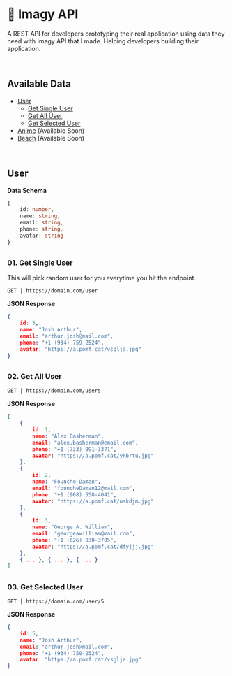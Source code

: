 <a id="home"></a>
# 🧩 Imagy API
A REST API for developers prototyping their real application using data they need with Imagy API that I made. Helping developers building their application.

<br/>

<a id="available-data"></a>
## Available Data
- [User](#user)
    - [Get Single User](#get-single-user)
    - [Get All User](#get-all-user)
    - [Get Selected User](#get-selected-user)
- [Anime](#anime) (Available Soon)
- [Beach](#beach) (Available Soon)

<br/>

<a id="installation-and-update"></a>
## User

**Data Schema**

```typescript
{
    id: number,
    name: string,
    email: string,
    phone: string,
    avatar: string
}
```

## 

<a id="get-single-user"></a>
### 01. Get Single User

This will pick random user for you everytime you hit the endpoint.

```
GET | https://domain.com/user
```

**JSON Response**
```JSON
{
    id: 5,
    name: "Josh Arthur",
    email: "arthur.josh@mail.com",
    phone: "+1 (934) 759-2524",
    avatar: "https://a.pomf.cat/vsglja.jpg"
}
```

## 

<a id="get-all-user"></a>
### 02. Get All User

```
GET | https://domain.com/users
```

**JSON Response**

```JSON
[
    {   
        id: 1,
        name: "Alex Basherman",
        email: "alex.basherman@email.com",
        phone: "+1 (733) 991-3371",
        avatar: "https://a.pomf.cat/ykbrtu.jpg"
    },
    {
        id: 2,
        name: "Founche Daman",
        email: "founcheDaman12@mail.com",
        phone: "+1 (968) 558-4041",
        avatar: "https://a.pomf.cat/uskdjm.jpg"
    },
    {
        id: 3,
        name: "George A. William",
        email: "georgeawilliam@mail.com",
        phone: "+1 (626) 830-3705",
        avatar: "https://a.pomf.cat/dfyjjj.jpg"
    },
    { ... }, { ... }, { ... }
]
```

## 

<a id="get-selected-user"></a>
### 03. Get Selected User

```
GET | https://domain.com/user/5
```

**JSON Response**

```JSON
{
    id: 5,
    name: "Josh Arthur",
    email: "arthur.josh@mail.com",
    phone: "+1 (934) 759-2524",
    avatar: "https://a.pomf.cat/vsglja.jpg"
}
```
<br/>
